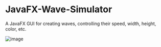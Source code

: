 # JavaFX-Wave-Simulator
A JavaFX GUI for creating waves, controlling their speed, width, height, color, etc.

![image](https://user-images.githubusercontent.com/91769410/182268695-d025526e-b93f-4d1d-936b-6124bb550cc4.png)
